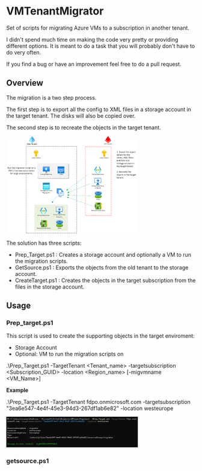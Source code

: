 # VMTenantMigrator
Set of scripts for migrating Azure VMs to a subscription in another tenant.

I didn't spend much time on making the code very pretty or providing different options. It is meant to do a task that you will probably don't have to do very often.

If you find a bug or have an improvement feel free to do a pull request.

## Overview

The migration is a two step process.

The first step is to export all the config to XML files in a storage account in the target tenant. The disks will also be copied over.

The second step is to recreate the objects in the target tenant.

[<img src="./images/overview.png" width="350"/>](arch_overview)

The solution has three scripts:
- Prep_Target.ps1 : Creates a storage account and optionally a VM to run the migration scripts.
- GetSource.ps1 : Exports the objects from the old tenant to the storage account.
- CreateTarget.ps1 : Creates the objects in the target subscription from the files in the storage account.

## Usage

### Prep_target.ps1

This script is used to create the supporting objects in the target enviroment:
- Storage Account
- Optional: VM to run the migration scripts on

.\Prep_Target.ps1 -TargetTenant <Tenant_name> -targetsubscription <Subscription_GUID> -location <Region_name> [-migvmname <VM_Name>] 

**Example**

.\Prep_Target.ps1 -TargetTenant fdpo.onmicrosoft.com -targetsubscription "3ea6e547-4e4f-45e3-94d3-267df1ab6e82" -location westeurope

[<img src="./images/preptarget.png" width="350"/>](preptarget)

### getsource.ps1

